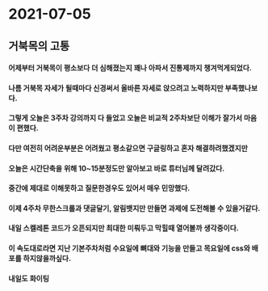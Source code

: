 # 2021-07-05

## 거북목의 고통

#### 어제부터 거북목이 평소보다 더 심해졌는지 꽤나 아파서 진통제까지 챙겨먹게되었다.

#### 나름 거북목 자세가 될때마다 신경써서 올바른 자세로 앉으려고 노력하지만 부족했나보다.

#### 그렇게 오늘은 3주차 강의까지 다 들었고 오늘은 비교적 2주차보단 이해가 잘가서 마음이 편했다.

#### 다만 여전히 어려운부분은 어려웠고 평소같으면 구글링하고 혼자 해결하려했겠지만

#### 오늘은 시간단축을 위해 10~15분정도만 알아보고 바로 튜터님께 달려갔다.

#### 중간에 제대로 이해못하고 질문한경우도 있어서 매우 민망했다.

#### 이제 4주차 무한스크롤과 댓글달기, 알림뱃지만 만들면 과제에 도전해볼 수 있을거같다.

#### 내일 스켈레톤 코드가 오픈되지만 최대한 미뤄두고 막힐때 열어볼까 생각중이다.

#### 이 속도대로라면 지난 기본주차처럼 수요일에 뼈대와 기능을 만들고 목요일에 css와 배포를 하지않을까싶다.

#### 내일도 화이팅
